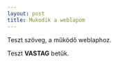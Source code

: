```yaml
---
layout: post
title: Mukodik a weblapom
---
```


Teszt szöveg, a működő weblaphoz.

Teszt **VASTAG** betűk.
